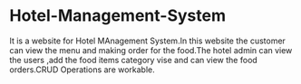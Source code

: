 # Hotel-Management-System
It is a website for Hotel MAnagement System.In this website the customer can view the menu and making order for the food.The hotel admin can view the users ,add the food items category vise and can view the food orders.CRUD Operations are workable.

